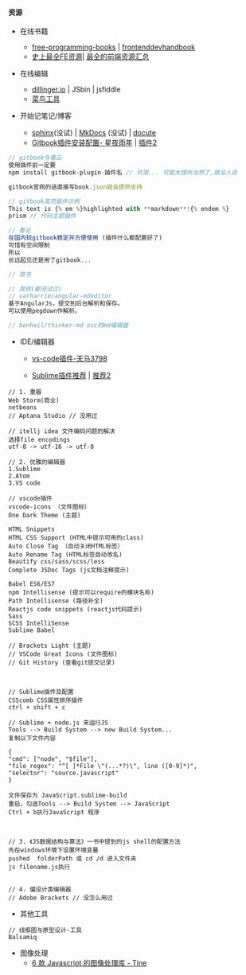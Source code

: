 #### **资源**

* 在线书籍

  * [free-programming-books](https://github.com/vhf/free-programming-books/blob/master/free-programming-books.md) \| [frontenddevhandbook](https://www.gitbook.com/book/dwqs/frontenddevhandbook/details) 
  * [史上最全FE资源](http://www.jianshu.com/p/6cb49271cd2a#)\| [最全的前端资源汇总](https://github.com/helloqingfeng/Awsome-Front-End-learning-resource)

* 在线编辑

  * [dillinger.io](http://dillinger.io/) \| JSbin \| jsfiddle
  * [菜鸟工具](https://c.runoob.com/)

* 开始记笔记/博客

  * [sphinx](http://www.sphinx-doc.org/en/stable/)\(没试\) \| [MkDocs](http://www.mkdocs.org/) \(没试\) \| [docute](https://docute.js.org/#/home)
  * [Gitbook插件安装配置- 星夜雨年](http://www.tuicool.com/articles/JjQ3qm) \| [插件2](http://www.tuicool.com/articles/zee2ui)

```js
// gitbook与看云
使用插件前一定要
npm install gitbook-plugin-插件名 // 坑哭... 可能太理所当然了,就没人说

gitbook官网的话直接写book.json就会提供支持

// gitbook高亮插件示例
This text is {% em %}highlighted with **markdown**!{% endem %}
prism // 代码主题插件 

// 看云
在国内较gitbook稳定并方便使用 (插件什么都配置好了)
可惜有空间限制
所以
长远起见还是用了gitbook...

// 简书

// 其他(都没试过)
// varharrie/angular-mdeditor
基于AngularJs，提交到后台解析和保存。
可以使用pegdown作解析。

// benhail/thinker-md osc的md编辑器
```

* IDE/编辑器

  * [vs-code插件-](http://blog.csdn.net/u011127019/article/details/53158660)[天马3798](http://blog.csdn.net/u011127019)

  * [Sublime插件推荐](http://www.jianshu.com/p/2f30ccd41165)  \| [推荐2](https://www.zhihu.com/question/37342465)

```
// 1. 重器
Web Storm(商业)
netbeans
// Aptana Studio // 没用过

// itellj idea 文件编码问题的解决
选择file encodings 
utf-8 -> utf-16 -> utf-8

// 2. 优雅的编辑器
1.Sublime 
2.Atom
3.VS code

// vscode插件
vscode-icons （文件图标）
One Dark Theme (主题)

HTML Snippets
HTML CSS Support (HTML中提示可用的class)
Auto Close Tag （自动关闭HTML标签）
Auto Rename Tag (HTML标签自动改名)
Beautify css/sass/scss/less
Complete JSDoc Tags (js文档注释提示)

Babel ES6/ES7 
npm Intellisense (提示可以require的模块名称)
Path Intellisense (路径补全)
Reactjs code snippets (reactjs代码提示)
Sass
SCSS IntelliSense
Sublime Babel

// Brackets Light (主题)
// VSCode Great Icons (文件图标)
// Git History (查看git提交记录)



// Sublime插件及配置
CSScomb CSS属性排序插件
ctrl + shift + c

// Sublime + node.js 来运行JS 
Tools --> Build System --> new Build System...
复制以下文件内容

{
"cmd": ["node", "$file"],
"file_regex": "^[ ]*File \"(...*?)\", line ([0-9]*)",
"selector": "source.javascript"
}

文件保存为 JavaScript.sublime-build
重启，勾选Tools --> Build System --> JavaScript
Ctrl + b执行JavaScript 程序



// 3. 《JS数据结构与算法》一书中提到的js shell的配置方法
先在windows环境下设置环境变量
pushed  folderPath 或 cd /d 进入文件夹
js filename.js执行


// 4. 偏设计类编辑器
// Adobe Brackets // 没怎么用过
```

* 其他工具


```
// 线框图与原型设计-工具
Balsamiq
```

* 图像处理
  * [6 款 Javascript 的图像处理库 - Tine](https://juejin.im/post/58c0edac0ce4630054592a78?utm_source=gold_browser_extension)



